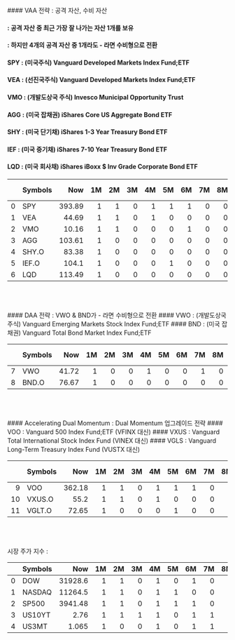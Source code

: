 <head><meta charset="utf-8"><title>Vers : 20220525 </title></head>
  
<br>
<br>
<br>
#### VAA 전략 : 공격 자산, 수비 자산    
     
     
     
     
####         : 공격 자산 중 최근 가장 잘 나가는 자산 1개를 보유    
####         : 하지만 4개의 공격 자산 중 1개라도 - 라면 수비형으로 전환    
#### SPY : (미국주식) Vanguard Developed Markets Index Fund;ETF    
#### VEA : (선진국주식) Vanguard Developed Markets Index Fund;ETF    
#### VMO : (개발도상국 주식) Invesco Municipal Opportunity Trust    
#### AGG : (미국 잡채권) iShares Core US Aggregate Bond ETF    
#### SHY : (미국 단기채) iShares 1-3 Year Treasury Bond ETF    
#### IEF : (미국 중기채) iShares 7-10 Year Treasury Bond ETF    
#### LQD : (미국 회사채) iShares iBoxx $ Inv Grade Corporate Bond ETF    
     
     
     
|    | Symbols   |    Now |   1M |   2M |   3M |   4M |   5M |   6M |   7M |   8M |   9M |   10M |   11M |   1st_M |   1-3M |   1-6M |   1-12M |   ALL_Point |
|---:|:----------|-------:|-----:|-----:|-----:|-----:|-----:|-----:|-----:|-----:|-----:|------:|------:|--------:|-------:|-------:|--------:|------------:|
|  0 | SPY       | 393.89 |    1 |    1 |    0 |    1 |    1 |    1 |    0 |    0 |    0 |     1 |     0 |       0 |      4 |   0.67 |    0.55 |        5.21 |
|  1 | VEA       |  44.69 |    1 |    1 |    0 |    1 |    0 |    0 |    0 |    0 |    0 |     1 |     0 |       0 |      4 |   0.33 |    0.36 |        4.7  |
|  2 | VMO       |  10.16 |    1 |    1 |    0 |    0 |    0 |    1 |    0 |    0 |    0 |     0 |     0 |       0 |      0 |   0.33 |    0.27 |        0.61 |
|  3 | AGG       | 103.61 |    1 |    0 |    0 |    0 |    0 |    0 |    0 |    0 |    0 |     0 |     0 |       0 |      0 |   0    |    0.09 |        0.09 |
|  4 | SHY.O     |  83.38 |    1 |    0 |    0 |    0 |    0 |    0 |    0 |    0 |    0 |     0 |     0 |       0 |      0 |   0    |    0.09 |        0.09 |
|  5 | IEF.O     | 104.1  |    1 |    0 |    0 |    0 |    1 |    0 |    0 |    0 |    0 |     0 |     0 |       0 |      0 |   0    |    0.18 |        0.18 |
|  6 | LQD       | 113.49 |    1 |    0 |    0 |    0 |    0 |    0 |    0 |    0 |    0 |     0 |     0 |       0 |      0 |   0    |    0.09 |        0.09 |     
     
     
<br>
<br>
<br>
#### DAA 전략 : VWO & BND가 - 라면 수비형으로 전환  
#### VWO : (개발도상국 주식) Vanguard Emerging Markets Stock Index Fund;ETF     
#### BND : (미국 잡채권) Vanguard Total Bond Market Index Fund;ETF     
     
     
|    | Symbols   |   Now |   1M |   2M |   3M |   4M |   5M |   6M |   7M |   8M |   9M |   10M |   11M |   1st_M |   1-3M |   1-6M |   1-12M |   ALL_Point |
|---:|:----------|------:|-----:|-----:|-----:|-----:|-----:|-----:|-----:|-----:|-----:|------:|------:|--------:|-------:|-------:|--------:|------------:|
|  7 | VWO       | 41.72 |    1 |    0 |    0 |    1 |    0 |    0 |    1 |    0 |    0 |     0 |     0 |       0 |      0 |   0.33 |    0.27 |        0.61 |
|  8 | BND.O     | 76.67 |    1 |    0 |    0 |    0 |    0 |    0 |    0 |    0 |    0 |     0 |     0 |       0 |      0 |   0    |    0.09 |        0.09 |     
     
<br>
<br>
<br>
#### Accelerating Dual Momentum : Dual Momentum 업그레이드 전략     
#### VOO : Vanguard 500 Index Fund;ETF (VFINX 대신)     
#### VXUS : Vanguard Total International Stock Index Fund (VINEX 대신)     
#### VGLS : Vanguard Long-Term Treasury Index Fund (VUSTX 대신)     
     
     
|    | Symbols   |    Now |   1M |   2M |   3M |   4M |   5M |   6M |   7M |   8M |   9M |   10M |   11M |   1st_M |   1-3M |   1-6M |   1-12M |   ALL_Point |
|---:|:----------|-------:|-----:|-----:|-----:|-----:|-----:|-----:|-----:|-----:|-----:|------:|------:|--------:|-------:|-------:|--------:|------------:|
|  9 | VOO       | 362.18 |    1 |    1 |    0 |    1 |    1 |    1 |    0 |    0 |    0 |     1 |     0 |       0 |      4 |   0.67 |    0.55 |        5.21 |
| 10 | VXUS.O    |  55.2  |    1 |    1 |    0 |    1 |    0 |    0 |    0 |    0 |    0 |     1 |     0 |       0 |      4 |   0.33 |    0.36 |        4.7  |
| 11 | VGLT.O    |  72.65 |    1 |    0 |    0 |    0 |    1 |    0 |    0 |    0 |    0 |     0 |     0 |       0 |      0 |   0    |    0.18 |        0.18 |     
     
<br>
<br>
<br>
시장 주가 지수 : 
     
     
|    | Symbols   |       Now |   1M |   2M |   3M |   4M |   5M |   6M |   7M |   8M |   9M |   10M |   11M |   SUM |   MIN_F |   AVG_F |   MAX_F |
|---:|:----------|----------:|-----:|-----:|-----:|-----:|-----:|-----:|-----:|-----:|-----:|------:|------:|------:|--------:|--------:|--------:|
|  0 | DOW       | 31928.6   |    1 |    1 |    0 |    1 |    0 |    1 |    0 |    0 |    0 |     1 |     0 |     5 |  -12.93 |    0.04 |   11.37 |
|  1 | NASDAQ    | 11264.5   |    1 |    1 |    0 |    1 |    1 |    0 |    0 |    0 |    0 |     1 |     0 |     5 |  -12.32 |    0.07 |    9.35 |
|  2 | SP500     |  3941.48  |    1 |    1 |    0 |    1 |    1 |    1 |    0 |    0 |    0 |     1 |     0 |     6 |  -11.98 |    0.06 |    9.38 |
|  3 | US10YT    |     2.76  |    1 |    1 |    1 |    1 |    0 |    1 |    1 |    1 |    1 |     1 |     1 |    10 |  -29.56 |    0.14 |   51    |
|  4 | US3MT     |     1.065 |    1 |    0 |    0 |    1 |    0 |    1 |    1 |    1 |    1 |     1 |     1 |     8 | -264.28 |   -0.07 |  253.33 |     
     
